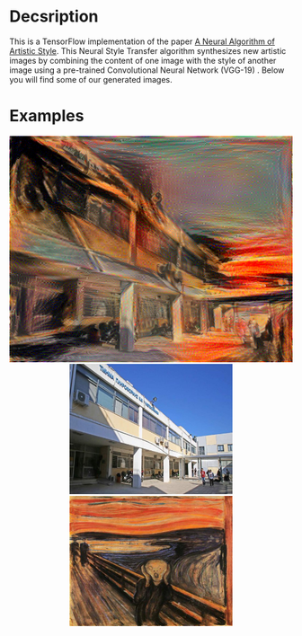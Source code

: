 
# Decsription
This is a TensorFlow implementation of the paper [A Neural Algorithm of Artistic Style](https://arxiv.org/abs/1508.06576). This Neural Style 
Transfer algorithm synthesizes new artistic images by combining the content of one image with the style of another image using a pre-trained 
Convolutional Neural Network (VGG-19) . Below you will find some of our generated images.

# Examples
<div align="center">
 <img src="images/dit_scream_a5_b100000.png" width="512">
 <img src="images/dit_500x400.jpg" width="290">
 <img src="images/scream_500x400.jpg" width="290">
</div>

